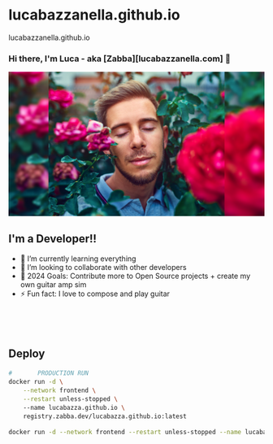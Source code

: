 # lucabazzanella.github.io
lucabazzanella.github.io

### Hi there, I'm Luca - aka [Zabba][lucabazzanella.com] 👋

[![Website](https://raw.githubusercontent.com/lucaBazza/lucabazza.github.io/main/img/DSC09160_ps.jpg)](https://lucabazza.github.io)

## I'm a Developer!!

- 🌱 I’m currently learning everything
- 👯 I’m looking to collaborate with other developers
- 🥅 2024 Goals: Contribute more to Open Source projects + create my own guitar amp sim 
- ⚡ Fun fact: I love to compose and play guitar 

&nbsp;

&nbsp;

## Deploy

```bash
#       PRODUCTION RUN
docker run -d \
    --network frontend \
    --restart unless-stopped \ 
    --name lucabazza.github.io \
    registry.zabba.dev/lucabazza.github.io:latest
```
```bash
docker run -d --network frontend --restart unless-stopped --name lucabazza.github.io registry.zabba.dev/lucabazza.github.io:latest
```